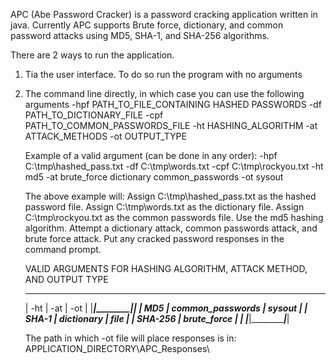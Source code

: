 APC (Abe Password Cracker) is a password cracking application written in java. 
Currently APC supports Brute force, dictionary, and common password attacks using MD5, SHA-1, and SHA-256 algorithms.

There are 2 ways to run the application.

1. Tia the user interface. To do so run the program with no arguments

2. The command line directly, in which case you can use the following arguments
    -hpf PATH_TO_FILE_CONTAINING HASHED PASSWORDS
    -df PATH_TO_DICTIONARY_FILE
    -cpf PATH_TO_COMMON_PASSWORDS_FILE
    -ht HASHING_ALGORITHM
    -at ATTACK_METHODS
    -ot OUTPUT_TYPE
    
    Example of a valid argument (can be done in any order):
    -hpf C:\tmp\hashed_pass.txt -df C:\tmp\words.txt -cpf C:\tmp\rockyou.txt -ht md5 -at brute_force dictionary common_passwords -ot sysout
    
    The above example will: 
    Assign C:\tmp\hashed_pass.txt as the hashed password file.
    Assign C:\tmp\words.txt as the dictionary file.
    Assign C:\tmp\rockyou.txt as the common passwords file.
    Use the md5 hashing algorithm.
    Attempt a dictionary attack, common passwords attack, and brute force attack.
    Put any cracked password responses in the command prompt.
    
    VALID ARGUMENTS FOR HASHING ALGORITHM, ATTACK METHOD, AND OUTPUT TYPE
    _______________________________________________________
    |     -ht     |         -at           |     -ot       |
    |_____________|_______________________|_______________|
    |     MD5     |    common_passwords   |     sysout    |
    |    SHA-1    |      dictionary       |      file     |
    |   SHA-256   |      brute_force      |               |
    |_____________|_______________________|_______________|
    
    The path in which -ot file will place responses is in: APPLICATION_DIRECTORY\APC_Responses\
    
